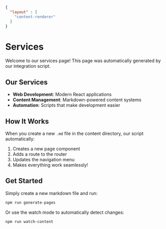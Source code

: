 ```json
{
  "layout" : [
    "content-renderer"
  ]
}
```
# Services

Welcome to our services page! This page was automatically generated by our integration script.

## Our Services

- **Web Development**: Modern React applications
- **Content Management**: Markdown-powered content systems
- **Automation**: Scripts that make development easier

## How It Works

When you create a new `.md` file in the content directory, our script automatically:

1. Creates a new page component
2. Adds a route to the router
3. Updates the navigation menu
4. Makes everything work seamlessly!

## Get Started

Simply create a new markdown file and run:
```bash
npm run generate-pages
```

Or use the watch mode to automatically detect changes:
```bash
npm run watch-content
```
